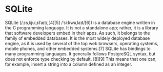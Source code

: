 # SQLite
SQLite (/ˌɛsˌkjuːˌɛlˈaɪt/,[4][5] /ˈsiːkwəˌlaɪt/[6]) is a database engine written in the C programming language. It is not a standalone app; rather, it is a library that software developers embed in their apps. As such, it belongs to the family of embedded databases. It is the most widely deployed database engine, as it is used by several of the top web browsers, operating systems, mobile phones, and other embedded systems.[7]  SQLite has bindings to many programming languages. It generally follows PostgreSQL syntax, but does not enforce type checking by default. [8][9] This means that one can, for example, insert a string into a column defined as an integer.

